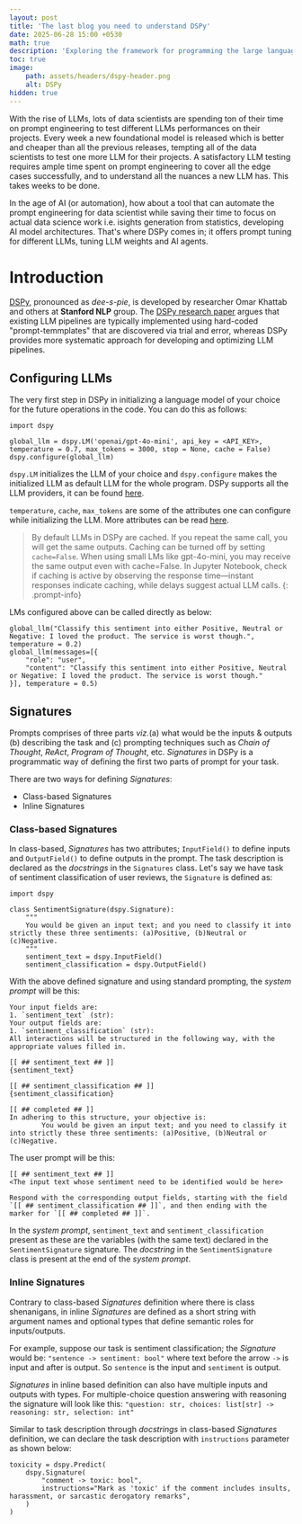 ```yaml
---
layout: post
title: 'The last blog you need to understand DSPy'
date: 2025-06-28 15:00 +0530
math: true
description: 'Exploring the framework for programming the large language models, not prompting'
toc: true
image:
    path: assets/headers/dspy-header.png
    alt: DSPy
hidden: true
---
```


With the rise of LLMs, lots of data scientists are spending ton of their time on prompt engineering to test different LLMs performances on their projects. Every week a new foundational model is released which is better and cheaper than all the previous releases, tempting all of the data scientists to test one more LLM for their projects. A satisfactory LLM testing requires ample time spent on prompt engineering to cover all the edge cases successfully, and to understand all the nuances a new LLM has. This takes weeks to be done.

In the age of AI (or automation), how about a tool that can automate the prompt engineering for data scientist while saving their time to focus on actual data science work i.e. isights generation from statistics, developing AI model architectures. That's where DSPy comes in; it offers prompt tuning for different LLMs, tuning LLM weights and AI agents.

# Introduction
[DSPy](https://github.com/stanfordnlp/dspy), pronounced as <i>dee-s-pie</i>, is developed by researcher Omar Khattab and others at <b>Stanford NLP</b> group. The [DSPy research paper](https://arxiv.org/abs/2310.03714) argues that existing LLM pipelines are typically implemented using hard-coded "prompt-temmplates" that are discovered via trial and error, whereas DSPy provides more systematic approach for developing and optimizing LLM pipelines.

## Configuring LLMs
The very first step in DSPy in initializing a language model of your choice for the future operations in the code. You can do this as follows:

```
import dspy

global_llm = dspy.LM('openai/gpt-4o-mini', api_key = <API_KEY>, temperature = 0.7, max_tokens = 3000, stop = None, cache = False)
dspy.configure(global_llm)
```

`dspy.LM` initializes the LLM of your choice and `dspy.configure` makes the initialized LLM as default LLM for the whole program. DSPy supports all the LLM providers, it can be found [here](https://dspy.ai/learn/programming/language_models/#__tabbed_1_1).

`temperature`, `cache`, `max_tokens` are some of the attributes one can configure while initializing the LLM. More attributes can be read [here](https://dspy.ai/api/models/LM/).

> By default LLMs in DSPy are cached. If you repeat the same call, you will get the same outputs. Caching can be turned off by setting `cache=False`. When using small LMs like gpt-4o-mini, you may receive the same output even with cache=False. In Jupyter Notebook, check if caching is active by observing the response time—instant responses indicate caching, while delays suggest actual LLM calls.
{: .prompt-info}

LMs configured above can be called directly as below:
```
global_llm("Classify this sentiment into either Positive, Neutral or Negative: I loved the product. The service is worst though.", temperature = 0.2)
global_llm(messages=[{
    "role": "user",
    "content": "Classify this sentiment into either Positive, Neutral or Negative: I loved the product. The service is worst though."
}], temperature = 0.5)
```

## Signatures
Prompts comprises of three parts <i>viz.</i>(a) what would be the inputs & outputs (b) describing the task and (c) prompting techniques such as <i>Chain of Thought</i>, <i>ReAct</i>, <i>Program of Thought</i>, etc. <i>Signatures</i> in DSPy is a programmatic way of defining the first two parts of prompt for your task.

There are two ways for defining <i>Signatures</i>:
- Class-based Signatures
- Inline Signatures

### Class-based Signatures
In class-based, <i>Signatures</i> has two attributes; `InputField()` to define inputs and `OutputField()` to define outputs in the prompt. The task description is declared as the <i>docstrings</i> in the `Signatures` class. Let's say we have task of sentiment classification of user reviews, the `Signature` is defined as:
```
import dspy

class SentimentSignature(dspy.Signature):
    """
    You would be given an input text; and you need to classify it into strictly these three sentiments: (a)Positive, (b)Neutral or (c)Negative.
    """
    sentiment_text = dspy.InputField()
    sentiment_classification = dspy.OutputField()
```

With the above defined signature and using standard prompting, the <i>system prompt</i> will be this:
```
Your input fields are:
1. `sentiment_text` (str):
Your output fields are:
1. `sentiment_classification` (str):
All interactions will be structured in the following way, with the appropriate values filled in.

[[ ## sentiment_text ## ]]
{sentiment_text}

[[ ## sentiment_classification ## ]]
{sentiment_classification}

[[ ## completed ## ]]
In adhering to this structure, your objective is: 
        You would be given an input text; and you need to classify it into strictly these three sentiments: (a)Positive, (b)Neutral or (c)Negative.
```

The user prompt will be this:
```
[[ ## sentiment_text ## ]]
<The input text whose sentiment need to be identified would be here>

Respond with the corresponding output fields, starting with the field `[[ ## sentiment_classification ## ]]`, and then ending with the marker for `[[ ## completed ## ]]`.
```

In the <i>system prompt</i>, `sentiment_text` and `sentiment_classification` present as these are the variables (with the same text) declared in the `SentimentSignature` signature. The <i>docstring</i> in the `SentimentSignature` class is present at the end of the <i>system prompt</i>.

### Inline Signatures
Contrary to class-based <i>Signatures</i> definition where there is class shenanigans, in inline <i>Signatures</i> are defined as a short string with argument names and optional types that define semantic roles for inputs/outputs.

For example, suppose our task is sentiment classification; the <i>Signature</i> would be: `"sentence -> sentiment: bool"` where text before the arrow `->` is input and after is output. So `sentence` is the input and `sentiment` is output.

<i>Signatures</i> in inline based definition can also have multiple inputs and outputs with types. For multiple-choice question answering with reasoning the signature will look like this: `"question: str, choices: list[str] -> reasoning: str, selection: int"`

Similar to task description through <i>docstrings</i> in class-based <i>Signatures</i> definition, we can declare the task description with `instructions` parameter as shown below:

```
toxicity = dspy.Predict(
    dspy.Signature(
        "comment -> toxic: bool",
        instructions="Mark as 'toxic' if the comment includes insults, harassment, or sarcastic derogatory remarks",
    )
)
```
